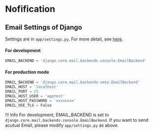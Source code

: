 # Nofification

## Email Settings of Django
Settings are in `app/settings.py`. For more detail, see [here](https://docs.djangoproject.com/ja/2.0/topics/email/).



#### For development

```python
EMAIL_BACKEND = 'django.core.mail.backends.console.EmailBackend'
```

#### For production mode

```python
EMAIL_BACKEND = 'django.core.mail.backends.smtp.EmailBackend'
EMAIL_HOST = 'localhost'
EMAIL_PORT = 25
EMAIL_HOST_USER = 'apptest'
EMAIL_HOST_PASSWORD = 'xxxxxxxx'
EMAIL_USE_TLS = False
```



!!! Info
	For development, EMAIL_BACKEND is set to `django.core.mail.backends.console.EmailBackend`. If you want to send acutual Email, please modify `app/settings.py` as above.
